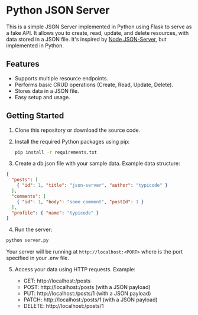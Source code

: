 # Python JSON Server

This is a simple JSON Server implemented in Python using Flask to serve as a fake API. It allows you to create, read, update, and delete resources, with data stored in a JSON file. It's inspired by [Node JSON-Server](https://github.com/typicode/json-server), but implemented in Python.

## Features

- Supports multiple resource endpoints.
- Performs basic CRUD operations (Create, Read, Update, Delete).
- Stores data in a JSON file.
- Easy setup and usage.

## Getting Started

1. Clone this repository or download the source code.

2. Install the required Python packages using pip:

   ```bash
   pip install -r requirements.txt
3. Create a db.json file with your sample data. Example data structure:
```json
{
  "posts": [
    { "id": 1, "title": "json-server", "author": "typicode" }
  ],
  "comments": [
    { "id": 1, "body": "some comment", "postId": 1 }
  ],
  "profile": { "name": "typicode" }
}
```
4. Run the server:
```bash
python server.py
```
Your server will be running at `http://localhost:<PORT>` where <PORT> is the port specified in your .env file.

5. Access your data using HTTP requests. Example:

    - GET: http://localhost:<PORT>/posts
    - POST: http://localhost:<PORT>/posts (with a JSON payload)
    - PUT: http://localhost:<PORT>/posts/1 (with a JSON payload)
    - PATCH: http://localhost:<PORT>/posts/1 (with a JSON payload)
    - DELETE: http://localhost:<PORT>/posts/1